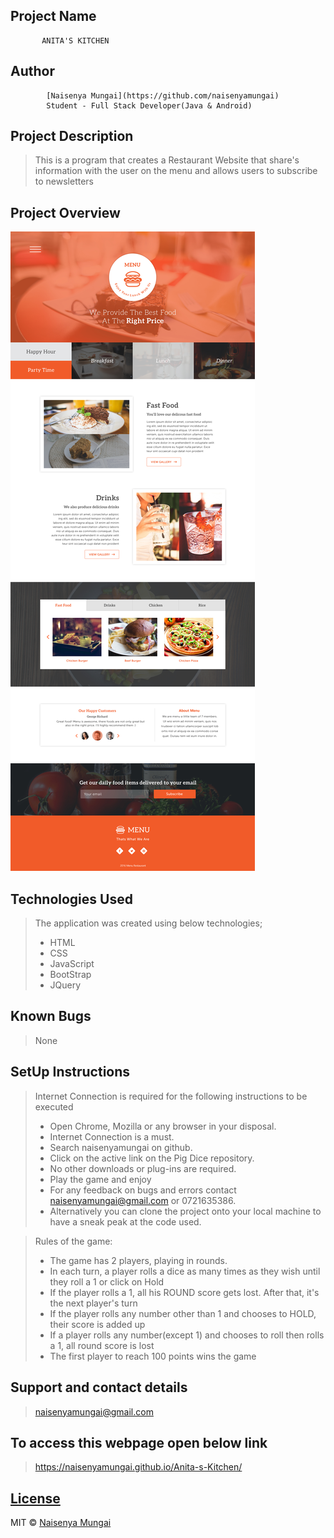 ## Project Name
           ANITA'S KITCHEN

## Author
            [Naisenya Mungai](https://github.com/naisenyamungai)
            Student - Full Stack Developer(Java & Android) 


## Project Description
> This is a program  that creates a Restaurant Website that share's information with the user on the menu and allows users to subscribe to newsletters 

## Project Overview

![](https://github.com/naisenyamungai/Anita-s-Kitchen/blob/master/IMAGES/core.jpg)

## Technologies Used
>The application was created using below technologies;
>- HTML
>- CSS
>- JavaScript
>- BootStrap
>- JQuery

## Known Bugs
> None

## SetUp Instructions
> Internet Connection is required for the following instructions to be executed
>- Open Chrome, Mozilla or any browser in your disposal.
>- Internet Connection is a must.
>- Search naisenyamungai on github.
>- Click on the active link on the Pig Dice repository.
>- No other downloads or plug-ins are required.
>- Play the game and enjoy
>- For any feedback on bugs and errors contact naisenyamungai@gmail.com or 0721635386.
>- Alternatively you can clone the project onto your local machine to have a sneak peak at the code used.

> Rules of the game:
>- The game has 2 players, playing in rounds.
>- In each turn, a player rolls a dice as many times as they wish until they roll a 1 or click on Hold
>- If the player rolls a 1, all his ROUND score gets lost. After that, it's the next player's turn
>- If the player rolls any number other than 1 and chooses to HOLD, their score is added up
>- If a player rolls any number(except 1) and chooses to roll then rolls a 1, all round score is lost
>- The first player to reach 100 points wins the game



## Support and contact details
> naisenyamungai@gmail.com


## To access this webpage open below link
> https://naisenyamungai.github.io/Anita-s-Kitchen/


## [License](https://naisenyamungai.github.io/naisenyaPortfolio/LICENSE.md)


MIT © [Naisenya Mungai ](https://github.com/naisenyamungai)
